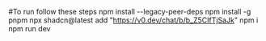 #To run follow these steps
npm install --legacy-peer-deps
npm install -g pnpm
npx shadcn@latest add "https://v0.dev/chat/b/b_Z5CIfTjSaJk"
npm i
npm run dev
